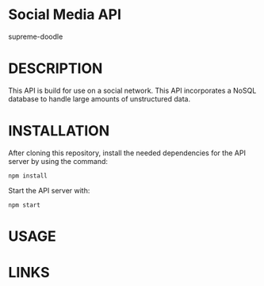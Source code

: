 # Social Media API
 supreme-doodle

# DESCRIPTION
This API is build for use on a social network. This API incorporates a NoSQL database to handle large amounts of unstructured data.

# INSTALLATION
After cloning this repository, install the needed dependencies for the API server by using the command:

```
npm install

```

Start the API server with:

```
npm start
```


# USAGE

# LINKS


<!-- Updates -->
<!-- Updated schemas in models based on given -->

